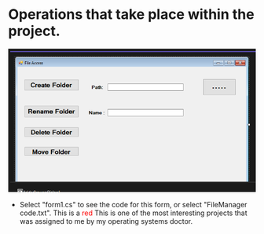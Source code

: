 # Operations that take place within the project.
![alt text](Form.PNG)
- Select "form1.cs" to see the code for this form, or select "FileManager code.txt".
This is a <span style="color:red">red</span> This is one of the most interesting projects that was assigned to me by my operating systems doctor.
